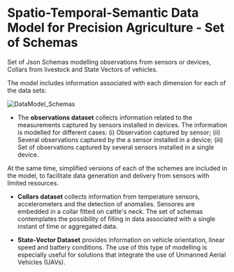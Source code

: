# Spatio-Temporal-Semantic Data Model for Precision Agriculture - Set of Schemas
Set of Json Schemas modelling observations from sensors or devices, Collars from livestock and State Vectors of vehicles.

The model includes information associated with each dimension for each of the data sets:



![DataModel_Schemas](https://user-images.githubusercontent.com/60104587/198826413-fb53bc4c-18d2-4c85-9898-944f2e87f7af.png)



* The **observations dataset** collects information related to the measurements captured by sensors installed in devices. The information is modelled for different cases: (i) Observation captured by sensor; (ii) Several observations captured by the a sensor installed in a device; (iii) Set of observations captured by several sensors installed in a single device.

At the same time, simplified versions of each of the schemes are included in the model, to facilitate data generation and delivery from sensors with limited resources.

* **Collars dataset** collects information from temperature sensors, accelerometers and the detection of anomalies. Sensores are embedded in a collar fitted on cattle's neck. The set of schemas contemplates the possibility of filling in data associated with a single instant of time or aggregated data.

* **State-Vector Dataset** provides information on vehicle orientation, linear speed and battery conditions. The use of this type of modelling is especially useful for solutions that integrate the use of Unmanned Aerial Vehicles (UAVs).


